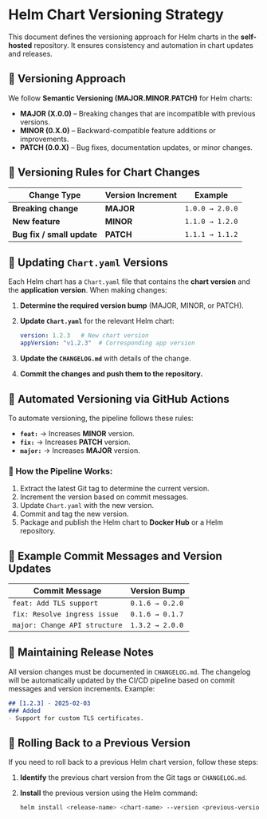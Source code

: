 # Helm Chart Versioning Strategy

This document defines the versioning approach for Helm charts in the **self-hosted** repository. It ensures consistency and automation in chart updates and releases.

## 📌 Versioning Approach

We follow **Semantic Versioning (MAJOR.MINOR.PATCH)** for Helm charts:

- **MAJOR (X.0.0)** – Breaking changes that are incompatible with previous versions.
- **MINOR (0.X.0)** – Backward-compatible feature additions or improvements.
- **PATCH (0.0.X)** – Bug fixes, documentation updates, or minor changes.

## 📌 Versioning Rules for Chart Changes

| Change Type            | Version Increment|     Example     |
|------------------------|------------------|-----------------|
| **Breaking change**    | **MAJOR**        | `1.0.0 → 2.0.0` |
| **New feature**        | **MINOR**        | `1.1.0 → 1.2.0` |
| **Bug fix / small update** | **PATCH**    | `1.1.1 → 1.1.2` |

## 📌 Updating `Chart.yaml` Versions

Each Helm chart has a `Chart.yaml` file that contains the **chart version** and the **application version**. When making changes:

1. **Determine the required version bump** (MAJOR, MINOR, or PATCH).
2. **Update `Chart.yaml`** for the relevant Helm chart:

   ```yaml
   version: 1.2.3   # New chart version
   appVersion: "v1.2.3"  # Corresponding app version
   ```

3. **Update the `CHANGELOG.md`** with details of the change.
4. **Commit the changes and push them to the repository.**

## 📌 Automated Versioning via GitHub Actions

To automate versioning, the pipeline follows these rules:

- **`feat:`** → Increases **MINOR** version.
- **`fix:`** → Increases **PATCH** version.
- **`major:`** → Increases **MAJOR** version.

### 🔹 How the Pipeline Works:
1. Extract the latest Git tag to determine the current version.
2. Increment the version based on commit messages.
3. Update `Chart.yaml` with the new version.
4. Commit and tag the new version.
5. Package and publish the Helm chart to **Docker Hub** or a Helm repository.

## 📌 Example Commit Messages and Version Updates

| Commit Message                           |   Version Bump  |
|------------------------------------------|-----------------|
| `feat: Add TLS support`                  | `0.1.6 → 0.2.0` |
| `fix: Resolve ingress issue`             | `0.1.6 → 0.1.7` |
| `major: Change API structure`            | `1.3.2 → 2.0.0` |

## 📌 Maintaining Release Notes

All version changes must be documented in `CHANGELOG.md`. The changelog will be automatically updated by the CI/CD pipeline based on commit messages and version increments. Example:

```markdown
## [1.2.3] - 2025-02-03
### Added
- Support for custom TLS certificates.
```

## 📌 Rolling Back to a Previous Version

If you need to roll back to a previous Helm chart version, follow these steps:

1. **Identify** the previous chart version from the Git tags or `CHANGELOG.md`.
2. **Install** the previous version using the Helm command:

   ```bash
   helm install <release-name> <chart-name> --version <previous-version>
   ```